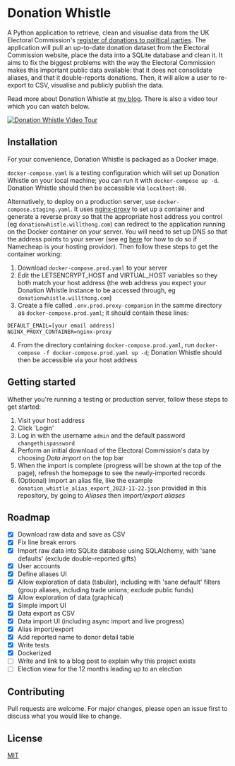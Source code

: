 # Donation Whistle

A Python application to retrieve, clean and visualise data from the UK Electoral
Commission's [register of donations to political
parties](https://search.electoralcommission.org.uk). The application will pull an
up-to-date donation dataset from the Electoral Commission website, place the data into a
SQLite database and clean it. It aims to fix the biggest problems with the way the
Electoral Commission makes this important public data available: that it does not
consolidate aliases, and that it double-reports donations. Then, it will allow a user to
re-export to CSV, visualise and publicly publish the data.

Read more about Donation Whistle at [my blog](willthong.com/donation-whistle.html).
There is also a video tour which you can watch below.

[![Donation Whistle Video Tour](https://img.youtube.com/vi/ucK58NF6xSs/maxresdefault.jpg)](https://youtu.be/ucK58NF6xSs)

## Installation

For your convenience, Donation Whistle is packaged as a Docker image.

`docker-compose.yaml` is a testing configuration which will set up Donation Whistle on
your local machine; you can run it with `docker-compose up -d`. Donation Whistle should
then be accessible via `localhost:80`.

Alternatively, to deploy on a production server, use `docker-compose.staging.yaml`. It
uses [nginx-proxy](https://github.com/nginx-proxy/nginx-proxy) to set up a container and
generate a reverse proxy so that the appropriate host address you control (eg
`donationwhistle.willthong.com`) can redirect to the application running on the Docker
container on your server. You will need to set up DNS so that the address points to your
server (see eg
[here](https://www.namecheap.com/support/knowledgebase/article.aspx/319/2237/how-can-i-set-up-an-a-address-record-for-my-domain/)
for how to do so if Namecheap is your hosting providor). Then follow these steps to get
the container working:

1. Download `docker-compose.prod.yaml` to your server
2. Edit the LETSENCRYPT_HOST and VIRTUAL_HOST variables so they both match your host
   address (the web address you expect your Donation Whistle instance to be accessed
   through, eg `donationwhistle.willthong.com`)
3. Create a file called `.env.prod.proxy-companion` in the samme directory as
   `docker-compose.prod.yaml`; it should contain these lines:

```
DEFAULT_EMAIL=[your email address]
NGINX_PROXY_CONTAINER=nginx-proxy
```

4. From the directory containing `docker-compose.prod.yaml`, run `docker-compose -f
   docker-compose.prod.yaml up -d`; Donation Whistle should then be accessible via your
   host address

## Getting started

Whether you're running a testing or production server, follow these steps to get
started:

1. Visit your host address
2. Click 'Login'
3. Log in with the username `admin` and the default password `changethispassword`
4. Perform an initial download of the Electoral Commission's data by choosing *Data
   import* on the top bar
5. When the import is complete (progress will be shown at the top of the page), refresh
   the homepage to see the newly-imported records
6. (Optional) Import an alias file, like the example
   `donation_whistle_alias_export_2023-11-22.json` provided in this repository, by going
   to *Aliases* then *Import/export aliases*

## Roadmap

* [x] Download raw data and save as CSV
* [x] Fix line break errors
* [X] Import raw data into SQLite database using SQLAlchemy, with 'sane defaults'
  (exclude double-reported gifts)
* [X] User accounts
* [X] Define aliases UI
* [X] Allow exploration of data (tabular), including with 'sane default' filters
  (group aliases, including trade unions; exclude public funds)
* [X] Allow exploration of data (graphical)
* [X] Simple import UI
* [X] Data export as CSV
* [X] Data import UI (including async import and live progress)
* [X] Alias import/export
* [X] Add reported name to donor detail table
* [X] Write tests
* [X] Dockerized
* [ ] Write and link to a blog post to explain why this project exists
* [ ] Election view for the 12 months leading up to an election

## Contributing

Pull requests are welcome. For major changes, please open an issue first
to discuss what you would like to change.

## License

[MIT](https://choosealicense.com/licenses/mit/)
